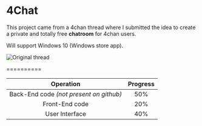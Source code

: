 # 4Chat

This project came from a 4chan thread where I submitted the idea to create a private and totally free **chatroom** for 4chan users.

Will support Windows 10 (Windows store app).

![Original thread](http://image.noelshack.com/fichiers/2015/34/1440159066-1.jpg)

==========

|                Operation                | Progress |
|:---------------------------------------:|:--------:|
| Back-End code *(not present on github)* |      50% |
| Front-End code                          |      20% |
| User Interface                          |      40% |
